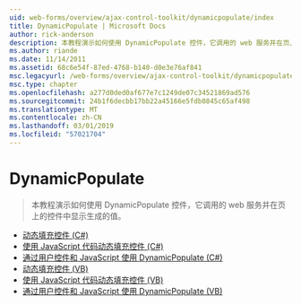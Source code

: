 ```yaml
---
uid: web-forms/overview/ajax-control-toolkit/dynamicpopulate/index
title: DynamicPopulate | Microsoft Docs
author: rick-anderson
description: 本教程演示如何使用 DynamicPopulate 控件，它调用的 web 服务并在页上的控件中显示生成的值。
ms.author: riande
ms.date: 11/14/2011
ms.assetid: 68c6e54f-87ed-4768-b140-d0e3e76af841
msc.legacyurl: /web-forms/overview/ajax-control-toolkit/dynamicpopulate
msc.type: chapter
ms.openlocfilehash: a277d0ded0af677e7c1249de07c34521869ad576
ms.sourcegitcommit: 24b1f6decbb17bb22a45166e5fdb0845c65af498
ms.translationtype: MT
ms.contentlocale: zh-CN
ms.lasthandoff: 03/01/2019
ms.locfileid: "57021704"
---
```

<a name="dynamicpopulate"></a>DynamicPopulate
====================
> 本教程演示如何使用 DynamicPopulate 控件，它调用的 web 服务并在页上的控件中显示生成的值。


- [动态填充控件 (C#)](dynamically-populating-a-control-cs.md)
- [使用 JavaScript 代码动态填充控件 (C#)](dynamically-populating-a-control-using-javascript-code-cs.md)
- [通过用户控件和 JavaScript 使用 DynamicPopulate (C#)](using-dynamicpopulate-with-a-user-control-and-javascript-cs.md)
- [动态填充控件 (VB)](dynamically-populating-a-control-vb.md)
- [使用 JavaScript 代码动态填充控件 (VB)](dynamically-populating-a-control-using-javascript-code-vb.md)
- [通过用户控件和 JavaScript 使用 DynamicPopulate (VB)](using-dynamicpopulate-with-a-user-control-and-javascript-vb.md)
